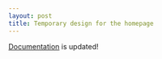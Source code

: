 ```yaml
---
layout: post
title: Temporary design for the homepage
---
```


[Documentation](https://electronic-structure.github.io/SIRIUS-doc/) is updated!